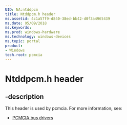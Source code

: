 ```yaml
---
UID: NA:ntddpcm
title: Ntddpcm.h header
ms.assetid: 4c1a57f9-d840-38ed-bb42-d0f3a4965439
ms.date: 05/09/2018
ms.keywords: 
ms.prod: windows-hardware
ms.technology: windows-devices
ms.topic: portal
product:
- Windows
tech.root: pcmcia
---
```


# Ntddpcm.h header


## -description


This header is used by pcmcia. For more information, see:

- [PCMCIA bus drivers](../_pcmcia/index.md)
